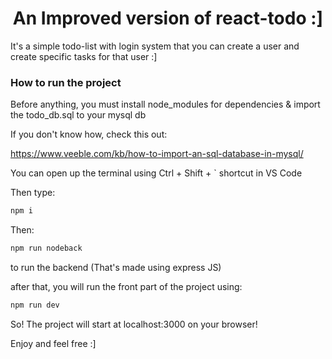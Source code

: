 <h1 align="center">An Improved version of react-todo :]</h1>

It's a simple todo-list with login system that you can create a user and create specific tasks for that user :]

### How to run the project

Before anything, you must install node_modules for dependencies & import the todo_db.sql to your mysql db

If you don't know how, check this out:

https://www.veeble.com/kb/how-to-import-an-sql-database-in-mysql/

You can open up the terminal using Ctrl + Shift + ` shortcut in VS Code

Then type:

```bash
npm i

```

Then:

```bash
npm run nodeback

```
to run the backend (That's made using express JS)

after that, you will run the front part of the project using:

``` bash
npm run dev

```

So! The project will start at localhost:3000 on your browser!

Enjoy and feel free :]
